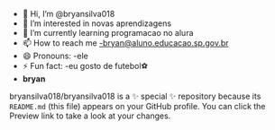 - 👋 Hi, I’m @bryansilva018
- 👀 I’m interested in novas aprendizagens
- 🌱 I’m currently learning programacao no alura
- 📫 How to reach me -bryan@aluno.educacao.sp.gov.br
- 😄 Pronouns: -ele
- ⚡ Fun fact: -eu gosto de futebol⚽
- **bryan**
  

bryansilva018/bryansilva018 is a ✨ special ✨ repository because its `README.md` (this file) appears on your GitHub profile.
You can click the Preview link to take a look at your changes.

